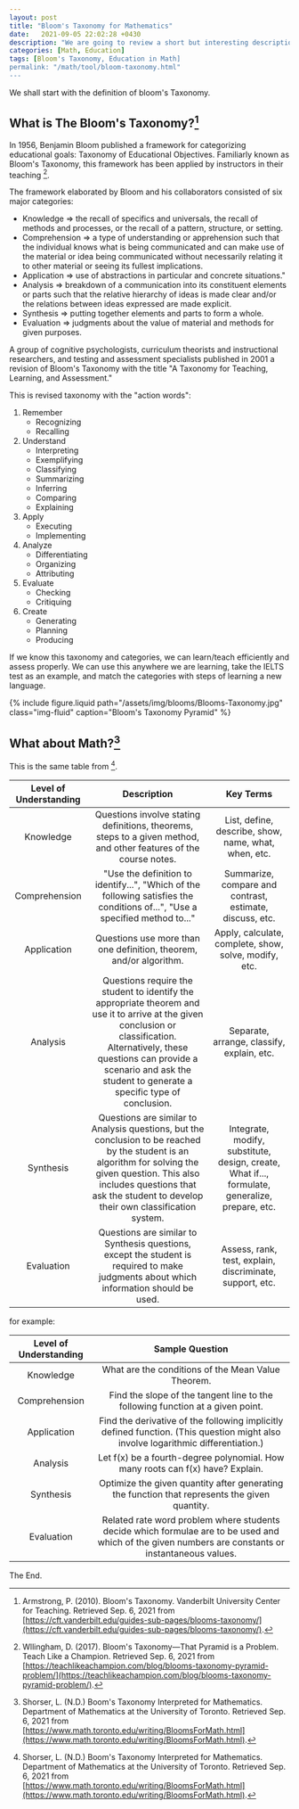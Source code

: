 ```yaml
---
layout: post
title: "Bloom's Taxonomy for Mathematics"
date:   2021-09-05 22:02:28 +0430
description: "We are going to review a short but interesting description of Bloom's Taxonomy in Mathematics."
categories: [Math, Education]
tags: [Bloom's Taxonomy, Education in Math]
permalink: "/math/tool/bloom-taxonomy.html"
---
```


We shall start with the definition of bloom's Taxonomy.

## What is The Bloom's Taxonomy?[^vanderbilt]

In 1956, Benjamin Bloom published a framework for categorizing educational goals:
Taxonomy of Educational Objectives.
Familiarly known as Bloom's Taxonomy, this framework has been applied by instructors in their teaching [^teachlikeachampion].


The framework elaborated by Bloom and his collaborators consisted of six major categories:

 * Knowledge => the recall of specifics and universals, the recall of methods and processes, or the recall of a pattern, structure, or setting.
 * Comprehension => a type of understanding or apprehension such that the individual knows what is being communicated and can make use of the material or idea being communicated without necessarily relating it to other material or seeing its fullest implications.
 * Application => use of abstractions in particular and concrete situations."
 * Analysis => breakdown of a communication into its constituent elements or parts such that the relative hierarchy of ideas is made clear and/or the relations between ideas expressed are made explicit.
 * Synthesis => putting together elements and parts to form a whole.
 * Evaluation => judgments about the value of material and methods for given purposes.

A group of cognitive psychologists, curriculum theorists and instructional researchers, and testing and assessment specialists published in 2001 a revision of Bloom's Taxonomy with the title "A Taxonomy for Teaching, Learning, and Assessment."

This is revised taxonomy with the "action words":

 1. Remember
	* Recognizing
	* Recalling
 1. Understand
	- Interpreting
	- Exemplifying
	- Classifying
	- Summarizing
	- Inferring
	- Comparing
	- Explaining
 1. Apply
	- Executing
	- Implementing
 1. Analyze
	- Differentiating
	- Organizing
	- Attributing
 1. Evaluate
	- Checking
	- Critiquing
 1. Create
	- Generating
	- Planning
	- Producing


If we know this taxonomy and categories, we can learn/teach efficiently and assess properly.
We can use this anywhere we are learning, take the IELTS test as an example, and match the categories with steps of learning a new language.


<div class="row">
    <div class="col-12 col-md-12  mx-auto d-block">
        {% include figure.liquid path="/assets/img/blooms/Blooms-Taxonomy.jpg" class="img-fluid" caption="Bloom's Taxonomy Pyramid" %}
    </div>
</div>

## What about Math?[^toronto]

This is the same table from [^toronto].

| Level of Understanding 	|                                                                                                                        Description                                                                                                                       	|                                            Key Terms                                            	|
|:----------------------:	|:--------------------------------------------------------------------------------------------------------------------------------------------------------------------------------------------------------------------------------------------------------:	|:-----------------------------------------------------------------------------------------------:	|
|        Knowledge       	| Questions involve stating definitions, theorems, steps to a given method, and other features of the course notes.                                                                                                                                         	| List, define, describe, show, name, what, when, etc.                                            	|
|      Comprehension     	| "Use the definition to identify...", "Which of the following satisfies the conditions of...", "Use a specified method to..."                                                                                                                             	| Summarize, compare and contrast, estimate, discuss, etc.                                        	|
|       Application      	| Questions use more than one definition, theorem, and/or algorithm.                                                                                                                                                                                       	| Apply, calculate, complete, show, solve, modify, etc.                                           	|
|        Analysis        	| Questions require the student to identify the appropriate theorem and use it to arrive at the given conclusion or classification.  Alternatively, these questions can provide a scenario and ask the student to generate a specific type of conclusion. 	| Separate, arrange, classify, explain, etc.                                                      	|
|        Synthesis       	| Questions are similar to Analysis questions, but the conclusion to be reached by the student is an algorithm for solving the given question.  This also includes questions that ask the student to develop their own classification system.           	| Integrate, modify, substitute, design, create, What if..., formulate, generalize, prepare, etc. 	|
|       Evaluation       	| Questions are similar to Synthesis questions, except the student is required to make judgments about which information should be used.                                                                                                                 	| Assess, rank, test, explain, discriminate, support, etc.                                        	|


for example:

| Level of Understanding 	|                                                                    Sample Question                                                                    	|
|:----------------------:	|:-----------------------------------------------------------------------------------------------------------------------------------------------------:	|
|        Knowledge       	| What are the conditions of the Mean Value Theorem.                                                                                                    	|
|      Comprehension     	| Find the slope of the tangent line to the following function at a given point.                                                                        	|
|       Application      	| Find the derivative of the following implicitly defined function. (This  question might also involve logarithmic differentiation.)                    	|
|        Analysis        	| Let f(x) be a fourth-degree polynomial. How many roots can f(x) have? Explain.                                                                        	|
|        Synthesis       	| Optimize the given quantity after generating the function that represents the given quantity.                                                         	|
|       Evaluation       	| Related rate word problem where students decide which formulae are to be used and which of the given numbers are constants or instantaneous values. 	|


The End.


[^vanderbilt]: Armstrong, P. (2010). Bloom's Taxonomy. Vanderbilt University Center for Teaching. Retrieved Sep. 6, 2021 from [https://cft.vanderbilt.edu/guides-sub-pages/blooms-taxonomy/](https://cft.vanderbilt.edu/guides-sub-pages/blooms-taxonomy/).

[^teachlikeachampion]: Wllingham, D. (2017). Bloom's Taxonomy—That Pyramid is a Problem. Teach Like a Champion. Retrieved Sep. 6, 2021 from [https://teachlikeachampion.com/blog/blooms-taxonomy-pyramid-problem/](https://teachlikeachampion.com/blog/blooms-taxonomy-pyramid-problem/).

[^toronto]: Shorser, L. (N.D.) Boom's Taxonomy Interpreted for Mathematics. Department of Mathematics at the University of Toronto. Retrieved Sep. 6, 2021 from [https://www.math.toronto.edu/writing/BloomsForMath.html](https://www.math.toronto.edu/writing/BloomsForMath.html).

